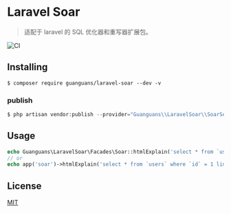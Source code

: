 # Laravel Soar

> 适配于 laravel 的 SQL 优化器和重写器扩展包。

![CI](https://github.com/guanguans/laravel-soar/workflows/CI/badge.svg?branch=master)

## Installing

``` shell
$ composer require guanguans/laravel-soar --dev -v
```

### publish

```php
$ php artisan vendor:publish --provider="Guanguans\\LaravelSoar\\SoarServiceProvider"
```

## Usage

``` php
echo Guanguans\LaravelSoar\Facades\Soar::htmlExplain('select * from `users` where `id` = 1 limit 1');
// or
echo app('soar')->htmlExplain('select * from `users` where `id` = 1 limit 1');
```

## License

[MIT](LICENSE)
